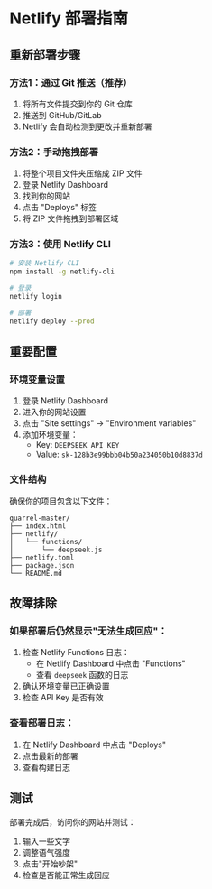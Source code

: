 # Netlify 部署指南

## 重新部署步骤

### 方法1：通过 Git 推送（推荐）
1. 将所有文件提交到你的 Git 仓库
2. 推送到 GitHub/GitLab
3. Netlify 会自动检测到更改并重新部署

### 方法2：手动拖拽部署
1. 将整个项目文件夹压缩成 ZIP 文件
2. 登录 Netlify Dashboard
3. 找到你的网站
4. 点击 "Deploys" 标签
5. 将 ZIP 文件拖拽到部署区域

### 方法3：使用 Netlify CLI
```bash
# 安装 Netlify CLI
npm install -g netlify-cli

# 登录
netlify login

# 部署
netlify deploy --prod
```

## 重要配置

### 环境变量设置
1. 登录 Netlify Dashboard
2. 进入你的网站设置
3. 点击 "Site settings" → "Environment variables"
4. 添加环境变量：
   - Key: `DEEPSEEK_API_KEY`
   - Value: `sk-128b3e99bbb04b50a234050b10d8837d`

### 文件结构
确保你的项目包含以下文件：
```
quarrel-master/
├── index.html
├── netlify/
│   └── functions/
│       └── deepseek.js
├── netlify.toml
├── package.json
└── README.md
```

## 故障排除

### 如果部署后仍然显示"无法生成回应"：
1. 检查 Netlify Functions 日志：
   - 在 Netlify Dashboard 中点击 "Functions"
   - 查看 `deepseek` 函数的日志
2. 确认环境变量已正确设置
3. 检查 API Key 是否有效

### 查看部署日志：
1. 在 Netlify Dashboard 中点击 "Deploys"
2. 点击最新的部署
3. 查看构建日志

## 测试
部署完成后，访问你的网站并测试：
1. 输入一些文字
2. 调整语气强度
3. 点击"开始吵架"
4. 检查是否能正常生成回应 